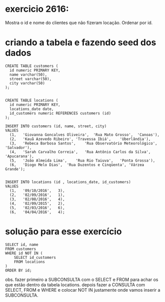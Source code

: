 # exercicio 2616:

Mostra o id e nome do clientes que não fizeram locação. Ordenar por id.



# criando a tabela e fazendo seed dos dados
```
CREATE TABLE customers (
  id numeric PRIMARY KEY,
  name varchar(50),
  street varchar(50),
  city varchar(50)
);


CREATE TABLE locations (
  id numeric PRIMARY KEY,
  locations_date date,
  id_customers numeric REFERENCES customers (id)
);

INSERT INTO customers (id, name, street, city)
VALUES
  (1,	'Giovanna Goncalves Oliveira',	'Rua Mato Grosso',	'Canoas'),
  (2,	'Kauã Azevedo Ribeiro',	'Travessa Ibiá',	'Uberlândia'),
  (3,	'Rebeca Barbosa Santos',	'Rua Observatório Meteorológico',	'Salvador'),
  (4,	'Sarah Carvalho Correia',	'Rua Antônio Carlos da Silva',	'Apucarana'),
  (5,	'João Almeida Lima',	'Rua Rio Taiuva',	'Ponta Grossa'),
  (6,	'Diogo Melo Dias',	'Rua Duzentos e Cinqüenta',	'Várzea Grande');
  

INSERT INTO locations (id , locations_date, id_customers)
VALUES
  (1,	'09/10/2016',	3),
  (2,	'02/09/2016',	1),
  (3,	'02/08/2016',	4),
  (4,	'02/09/2015',	2),
  (5,	'02/03/2016',	6),
  (6,	'04/04/2016',	4);
```


# solução para esse exercício

```
SELECT id, name
FROM customers
WHERE id NOT IN (
	SELECT id_customers
	FROM locations 
)
ORDER BY id;
```

obs. fazer primeiro a SUBCONSULTA com o SELECT e FROM para achar os que estão dentro da tabela locations. depois fazer a CONSULTA com SELECT, FROM e WHERE e colocar NOT IN justamente onde vamos inserir a SUBCONSULTA.